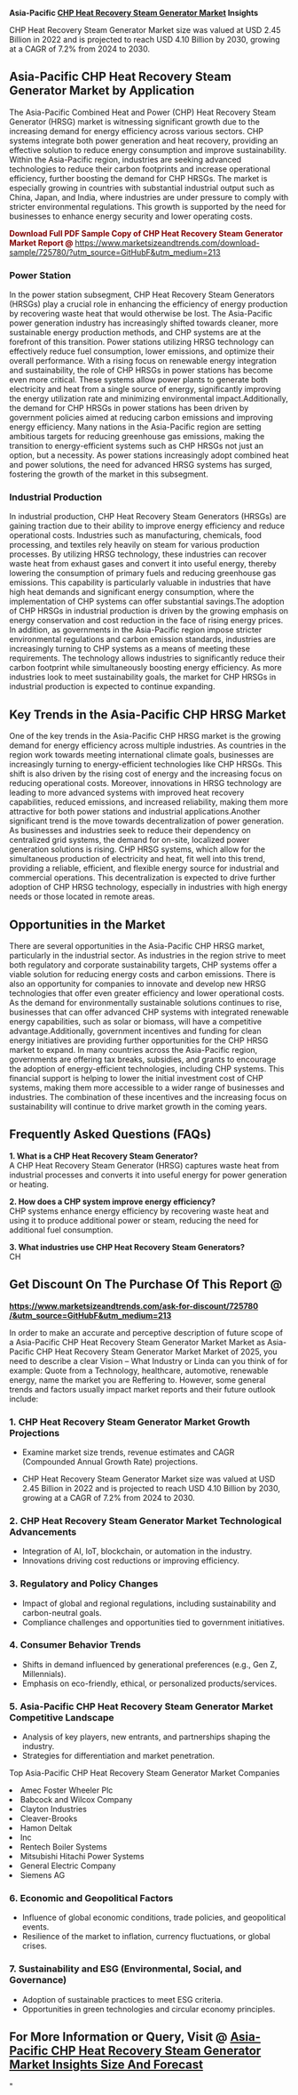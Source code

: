 <p><strong>Asia-Pacific&nbsp;<a href=""https://www.marketsizeandtrends.com/download-sample/725780/&amp;utm_source=GitHubF&amp;utm_medium=213"">CHP Heat Recovery Steam Generator Market</a> Insights</strong></p><p>CHP Heat Recovery Steam Generator Market size was valued at USD 2.45 Billion in 2022 and is projected to reach USD 4.10 Billion by 2030, growing at a CAGR of 7.2% from 2024 to 2030.</p><p><h2>Asia-Pacific CHP Heat Recovery Steam Generator Market by Application</h2><p>The Asia-Pacific Combined Heat and Power (CHP) Heat Recovery Steam Generator (HRSG) market is witnessing significant growth due to the increasing demand for energy efficiency across various sectors. CHP systems integrate both power generation and heat recovery, providing an effective solution to reduce energy consumption and improve sustainability. Within the Asia-Pacific region, industries are seeking advanced technologies to reduce their carbon footprints and increase operational efficiency, further boosting the demand for CHP HRSGs. The market is especially growing in countries with substantial industrial output such as China, Japan, and India, where industries are under pressure to comply with stricter environmental regulations. This growth is supported by the need for businesses to enhance energy security and lower operating costs.<p><strong><span style="color: #800000;">Download Full PDF Sample Copy of CHP Heat Recovery Steam Generator Market Report @</span>&nbsp;</strong><a href="https://www.marketsizeandtrends.com/download-sample/725780/?utm_source=GitHubF&amp;utm_medium=213" target="_blank">https://www.marketsizeandtrends.com/download-sample/725780/?utm_source=GitHubF&amp;utm_medium=213</a></p></p><h3>Power Station</h3><p>In the power station subsegment, CHP Heat Recovery Steam Generators (HRSGs) play a crucial role in enhancing the efficiency of energy production by recovering waste heat that would otherwise be lost. The Asia-Pacific power generation industry has increasingly shifted towards cleaner, more sustainable energy production methods, and CHP systems are at the forefront of this transition. Power stations utilizing HRSG technology can effectively reduce fuel consumption, lower emissions, and optimize their overall performance. With a rising focus on renewable energy integration and sustainability, the role of CHP HRSGs in power stations has become even more critical. These systems allow power plants to generate both electricity and heat from a single source of energy, significantly improving the energy utilization rate and minimizing environmental impact.Additionally, the demand for CHP HRSGs in power stations has been driven by government policies aimed at reducing carbon emissions and improving energy efficiency. Many nations in the Asia-Pacific region are setting ambitious targets for reducing greenhouse gas emissions, making the transition to energy-efficient systems such as CHP HRSGs not just an option, but a necessity. As power stations increasingly adopt combined heat and power solutions, the need for advanced HRSG systems has surged, fostering the growth of the market in this subsegment.</p><h3>Industrial Production</h3><p>In industrial production, CHP Heat Recovery Steam Generators (HRSGs) are gaining traction due to their ability to improve energy efficiency and reduce operational costs. Industries such as manufacturing, chemicals, food processing, and textiles rely heavily on steam for various production processes. By utilizing HRSG technology, these industries can recover waste heat from exhaust gases and convert it into useful energy, thereby lowering the consumption of primary fuels and reducing greenhouse gas emissions. This capability is particularly valuable in industries that have high heat demands and significant energy consumption, where the implementation of CHP systems can offer substantial savings.The adoption of CHP HRSGs in industrial production is driven by the growing emphasis on energy conservation and cost reduction in the face of rising energy prices. In addition, as governments in the Asia-Pacific region impose stricter environmental regulations and carbon emission standards, industries are increasingly turning to CHP systems as a means of meeting these requirements. The technology allows industries to significantly reduce their carbon footprint while simultaneously boosting energy efficiency. As more industries look to meet sustainability goals, the market for CHP HRSGs in industrial production is expected to continue expanding.</p><h2>Key Trends in the Asia-Pacific CHP HRSG Market</h2><p>One of the key trends in the Asia-Pacific CHP HRSG market is the growing demand for energy efficiency across multiple industries. As countries in the region work towards meeting international climate goals, businesses are increasingly turning to energy-efficient technologies like CHP HRSGs. This shift is also driven by the rising cost of energy and the increasing focus on reducing operational costs. Moreover, innovations in HRSG technology are leading to more advanced systems with improved heat recovery capabilities, reduced emissions, and increased reliability, making them more attractive for both power stations and industrial applications.Another significant trend is the move towards decentralization of power generation. As businesses and industries seek to reduce their dependency on centralized grid systems, the demand for on-site, localized power generation solutions is rising. CHP HRSG systems, which allow for the simultaneous production of electricity and heat, fit well into this trend, providing a reliable, efficient, and flexible energy source for industrial and commercial operations. This decentralization is expected to drive further adoption of CHP HRSG technology, especially in industries with high energy needs or those located in remote areas.</p><h2>Opportunities in the Market</h2><p>There are several opportunities in the Asia-Pacific CHP HRSG market, particularly in the industrial sector. As industries in the region strive to meet both regulatory and corporate sustainability targets, CHP systems offer a viable solution for reducing energy costs and carbon emissions. There is also an opportunity for companies to innovate and develop new HRSG technologies that offer even greater efficiency and lower operational costs. As the demand for environmentally sustainable solutions continues to rise, businesses that can offer advanced CHP systems with integrated renewable energy capabilities, such as solar or biomass, will have a competitive advantage.Additionally, government incentives and funding for clean energy initiatives are providing further opportunities for the CHP HRSG market to expand. In many countries across the Asia-Pacific region, governments are offering tax breaks, subsidies, and grants to encourage the adoption of energy-efficient technologies, including CHP systems. This financial support is helping to lower the initial investment cost of CHP systems, making them more accessible to a wider range of businesses and industries. The combination of these incentives and the increasing focus on sustainability will continue to drive market growth in the coming years.</p><h2>Frequently Asked Questions (FAQs)</h2><p><strong>1. What is a CHP Heat Recovery Steam Generator?</strong><br>A CHP Heat Recovery Steam Generator (HRSG) captures waste heat from industrial processes and converts it into useful energy for power generation or heating.</p><p><strong>2. How does a CHP system improve energy efficiency?</strong><br>CHP systems enhance energy efficiency by recovering waste heat and using it to produce additional power or steam, reducing the need for additional fuel consumption.</p><p><strong>3. What industries use CHP Heat Recovery Steam Generators?</strong><br>CH</p><h2><strong>Get Discount On The Purchase Of This Report @&nbsp;</strong></h2><p><strong><a href=""https://www.marketsizeandtrends.com/ask-for-discount/725780/&amp;utm_source=GitHubF&amp;utm_medium=213"" target=""_blank"">https://www.marketsizeandtrends.com/ask-for-discount/725780<br />/&amp;utm_source=GitHubF&amp;utm_medium=213</a></strong></p><p>In order to make an accurate and perceptive description of future scope of a Asia-Pacific&nbsp;CHP Heat Recovery Steam Generator Market Market as Asia-Pacific&nbsp;CHP Heat Recovery Steam Generator Market Market of 2025, you need to describe a clear Vision &ndash; What Industry or Linda can you think of for example: Quote from a Technology, healthcare, automotive, renewable energy, name the market you are Reffering to. However, some general trends and factors usually impact market reports and their future outlook include:</p><h3>1.&nbsp;<strong>CHP Heat Recovery Steam Generator Market Growth Projections</strong></h3><ul><li>Examine market size trends, revenue estimates and CAGR (Compounded Annual Growth Rate) projections.</li><li><p>CHP Heat Recovery Steam Generator Market size was valued at USD 2.45 Billion in 2022 and is projected to reach USD 4.10 Billion by 2030, growing at a CAGR of 7.2% from 2024 to 2030.</p></li></ul><h3>2.&nbsp;<strong>CHP Heat Recovery Steam Generator Market Technological Advancements</strong></h3><ul><li>Integration of AI, IoT, blockchain, or automation in the industry.</li><li>Innovations driving cost reductions or improving efficiency.</li></ul><h3>3.&nbsp;<strong>Regulatory and Policy Changes</strong></h3><ul><li>Impact of global and regional regulations, including sustainability and carbon-neutral goals.</li><li>Compliance challenges and opportunities tied to government initiatives.</li></ul><h3>4.&nbsp;<strong>Consumer Behavior Trends</strong></h3><ul><li>Shifts in demand influenced by generational preferences (e.g., Gen Z, Millennials).</li><li>Emphasis on eco-friendly, ethical, or personalized products/services.</li></ul><h3>5.&nbsp;<strong>Asia-Pacific CHP Heat Recovery Steam Generator Market Competitive Landscape</strong></h3><ul><li>Analysis of key players, new entrants, and partnerships shaping the industry.</li><li>Strategies for differentiation and market penetration.</li></ul><p data-pm-slice=""1 1 []"">Top Asia-Pacific CHP Heat Recovery Steam Generator Market Companies</p><div data-test-id=""""><p><li>Amec Foster Wheeler Plc</li><li> Babcock and Wilcox Company</li><li> Clayton Industries</li><li> Cleaver-Brooks</li><li> Hamon Deltak</li><li> Inc</li><li> Rentech Boiler Systems</li><li> Mitsubishi Hitachi Power Systems</li><li> General Electric Company</li><li> Siemens AG</li></p></div><h3>6.&nbsp;<strong>Economic and Geopolitical Factors</strong></h3><ul><li>Influence of global economic conditions, trade policies, and geopolitical events.</li><li>Resilience of the market to inflation, currency fluctuations, or global crises.</li></ul><h3>7.&nbsp;<strong>Sustainability and ESG (Environmental, Social, and Governance)</strong></h3><ul><li>Adoption of sustainable practices to meet ESG criteria.</li><li>Opportunities in green technologies and circular economy principles.</li></ul><h2><strong>For More Information or Query, Visit @&nbsp;</strong><a href=""https://www.verifiedmarketreports.com/product/chp-heat-recovery-steam-generator-market/"" target=""_blank"">Asia-Pacific CHP Heat Recovery Steam Generator Market Insights Size And Forecast</a></h2>"
